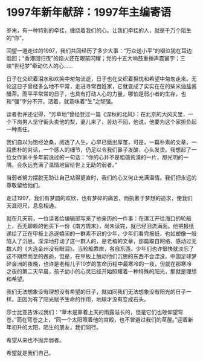 # 1997年新年献辞：1997年主编寄语

岁末，有一种特别的牵挂，缠绕着我们的心。让我们牵挂的人，就是千万个陌生的“你”。

回望一道走过的1997，我们共同经历了多少大事：“万众送小平”的啜泣犹在耳边低回；“香港回归夜”的焰火还在眼前闪耀；党的十五大响鼓重捶声震寰宇；三峡“世纪梦”牵动亿人的心……

日子在交织着泪水和欢笑中匆匆流逝，日子也在交织着担忧和希望中匆匆走来。无论这日子曾经多么地不平常，走进寻常百姓家，它就变成了实实在在的柴米油盐酱醋茶。而平平常常的日子，也具有打动人心的力量，哪怕是弱小者的生存，也和“强”字分不开。活着，就意味着“生”之顽强。

读者也许还记得，“芳草地”曾经登过一篇《深秋的北风》：在北京的大风天里，一个下岗男人坚守街头卖他的梨，妻儿来了，苦劝不回，他说，他要为这个家担负起一种责任。

我们自以为饱经沧桑，阅透了人生，心早已磨出厚茧，可是，一篇朴素的文章，一段质朴的对话，一个感人的细节，仍足以令我们鼻子发酸，心头发烫。我想起了一位女作家十多年前说过的一句话：“你的心并不是粗砺荒漠的一片，那光明的一隅，会永远充满了温情地留给世上无助的弱者。”

当弱者努力摆脱无助让自己站得更直时，我们的心又何止充满温情。我们把永远的尊敬留给他们。

走过1997，我们有梦圆的欢欣，也有梦碎的痛苦，而执著于梦想的追求，使我们天涯咫尺，息息相通。

就在几天前，一位读者给编辑部写来了他亲历的一件事：在湛江开往海口的轮船上，百无聊赖的他买下一份《南方周末》，尚未读完，就已经泪流满面。他把报纸递给了正在甲板上追逐嬉闹的一群素不识的少年，少年们看完报纸，也如塑像一般陷入了沉思。深深地打动了这一群人的，是老榕的文章，那篇取自网络、感动过无数人的《大连金州没有眼泪》。当轮船靠岸，各自东西，少年们也许很快就淡忘了这不期然而至的邂逅，但是，在甲板上触动他们沉思的东西不会湮没。中国足球梦碎金洲的夜晚，也许是老榕儿子10岁的生命历程中最寒冷的一夜，但就在那寒冷之夜的第二天早晨，孩子幼小的心灵已经开始照耀着一种特殊的阳光，那就是理想和希望。

我们无法想象没有理想没有希望的日子，就如同我们无法想象没有阳光的日子一样。正因为有了阳光赋予生命的作用，地球才没有变成石头。

莎士比亚告诉过我们：“草木是靠着上天的雨露滋长的，但是它们也敢仰望穹苍。”而在穹苍之上，“同一个太阳照着他的宫殿，也不曾避过我们的草屋。”迎着新年初升的太阳，陌生的朋友，我们同行。

希望从来也不抛弃弱者。

希望就是我们自己。





